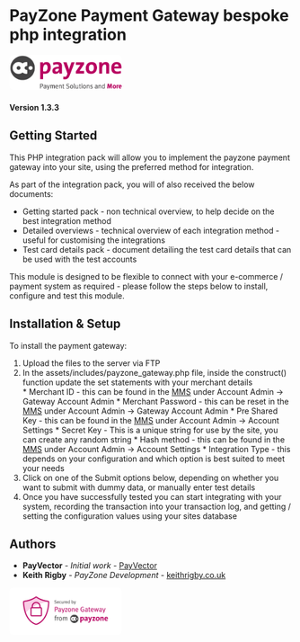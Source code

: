 # PayZone Payment Gateway bespoke php integration

<img src="assets/images/payzone_logo.png" width="200px" style="border-radius:6px;">

#### Version 1.3.3

## Getting Started

This PHP integration pack will allow you to implement the payzone payment gateway into your site, using the preferred method for integration.

As part of the integration pack, you will of also received the below documents:
* Getting started pack - non technical overview, to help decide on the best integration method
* Detailed overviews - technical overview of each integration method - useful for customising the integrations
* Test card details pack - document detailing the test card details that can be used with the test accounts

This module is designed to be flexible to connect with your e-commerce / payment system as required - please follow the steps below to install, configure and test this module.

## Installation & Setup

To install the payment gateway:

  1. Upload the files to the server via FTP</li>
  2. In the assets/includes/payzone_gateway.php file, inside the construct() function update the set statements with your merchant details</li>
    * Merchant ID - this can be found in the <a href="https://mms.payzoneonlinepayments.com/Login.aspx">MMS</a> under Account Admin -> Gateway Account Admin
    * Merchant Password - this can be reset in the <a href="https://mms.payzoneonlinepayments.com/Login.aspx">MMS</a> under Account Admin -> Gateway Account Admin
    * Pre Shared Key - this can be found in the <a href="https://mms.payzoneonlinepayments.com/Login.aspx">MMS</a> under Account Admin -> Account Settings
    * Secret Key - This is a unique string for use by the site, you can create any random string
    * Hash method - this can be found in the <a href="https://mms.payzoneonlinepayments.com/Login.aspx">MMS</a> under Account Admin -> Account Settings
    * Integration Type - this depends on your configuration and which option is best suited to meet your needs
  3. Click on one of the Submit options below, depending on whether you want to submit with dummy data, or manually enter test details
  4. Once you have successfully tested you can start integrating with your system, recording the transaction into your transaction log, and getting / setting the configuration values using your sites database

## Authors

* **PayVector** - *Initial work* - [PayVector](http://www.payvector.co.uk/)
* **Keith Rigby** - *PayZone Development* - [keithrigby.co.uk](https://keithrigby.co.uk/)

<img src="assets/images/payzone_secure_badge.png" width="200px" style="border-radius:6px;">
